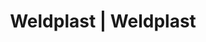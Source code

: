 ---
Filename: "eshop-products-variant249"
Link: "file:/Users/vinayakpatel/Downloads/www.weldplast.cz/eshop_products_compare/add/eshop-products-variant249"
product_name: "null"
product_id: "null"
title: "Weldplast | Weldplast"
product_desc: ""
product_specs: ""
product_downloads: ""
href: ""
p_desc_2: ""
accessories: ""
similar_products: ""
---
